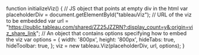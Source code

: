 function initializeViz() {
  // JS object that points at empty div in the html
  var placeholderDiv = document.getElementById("tableauViz");
  // URL of the viz to be embedded
  var url = "https://public.tableau.com/shared/ZZ25JZZRN?:display_count=y&:origin=viz_share_link";
  // An object that contains options specifying how to embed the viz
  var options = {
    width: '800px',
    height: '800px',
    hideTabs: true,
    hideToolbar: true,
  };
  viz = new tableau.Viz(placeholderDiv, url, options);
}
